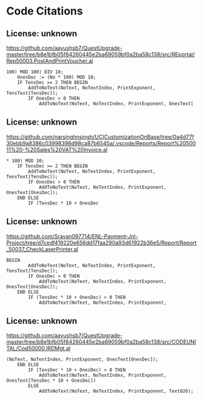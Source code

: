 # Code Citations

## License: unknown
https://github.com/aayushsb7/QuestUpgrade-master/tree/b8e1bfb05f84260445e2ba69059bf0a2ba58c138/src/REportal/Rep50003.PostAndPrintVoucher.al

```
100) MOD 100) DIV 10;
    OnesDec := (No * 100) MOD 10;
    IF TensDec >= 2 THEN BEGIN
        AddToNoText(NoText, NoTextIndex, PrintExponent, TensText[TensDec]);
        IF OnesDec > 0 THEN
            AddToNoText(NoText, NoTextIndex, PrintExponent, OnesText[
```


## License: unknown
https://github.com/narsinghnsingh/UCICustomizationOnBase/tree/0a4d77f30ebb9a8386c03998398d98ca87b6545a/.vscode/Reports/Report%2050011%20-%20Sales%20VAT%20Invoice.al

```
* 100) MOD 10;
    IF TensDec >= 2 THEN BEGIN
        AddToNoText(NoText, NoTextIndex, PrintExponent, TensText[TensDec]);
        IF OnesDec > 0 THEN
            AddToNoText(NoText, NoTextIndex, PrintExponent, OnesText[OnesDec]);
    END ELSE
        IF (TensDec * 10 + OnesDec
```


## License: unknown
https://github.com/Sravan097714/ENL-Payment-Jnl-Project/tree/d7cedf419220e656dd17faa290a93d61922b36e5/Report/Report_50037_CheckLaserPrinter.al

```
BEGIN
        AddToNoText(NoText, NoTextIndex, PrintExponent, TensText[TensDec]);
        IF OnesDec > 0 THEN
            AddToNoText(NoText, NoTextIndex, PrintExponent, OnesText[OnesDec]);
    END ELSE
        IF (TensDec * 10 + OnesDec) > 0 THEN
            AddToNoText(NoText, NoTextIndex, PrintExponent,
```


## License: unknown
https://github.com/aayushsb7/QuestUpgrade-master/tree/b8e1bfb05f84260445e2ba69059bf0a2ba58c138/src/CODEUNITAL/Cod50000.IRDMgt.al

```
(NoText, NoTextIndex, PrintExponent, OnesText[OnesDec]);
    END ELSE
        IF (TensDec * 10 + OnesDec) > 0 THEN
            AddToNoText(NoText, NoTextIndex, PrintExponent, OnesText[TensDec * 10 + OnesDec])
        ELSE
            AddToNoText(NoText, NoTextIndex, PrintExponent, Text026);
```

